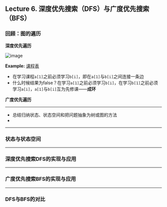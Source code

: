 ## Lecture 6. 深度优先搜索（DFS）与广度优先搜索（BFS）

### 回顾：图的遍历

**深度优先遍历**

![image](https://user-images.githubusercontent.com/86143164/124428095-d26f1a80-dd9e-11eb-8eaa-3340bcce7f12.png)


**Example:**  [课程表](https://leetcode-cn.com/problems/course-schedule/)

- 在学习课程`a[1]`之前必须学习`b[i]`，即在`a[1]`与`b[i]`之间连接一条边
- 什么时候结果为false？在学习`a[1]`之前必须学习`b[i]`，在学习`b[1]`之前必须学习`a[i]`，`a[1]`与`b[i]`互为先修课——**成环**

**广度优先遍历**

-------

- 总结归纳状态、状态空间和把问题抽象为树或图的方法
- 


-------

### 状态与状态空间


-------

### 深度优先搜索DFS的实现与应用


-------

### 广度优先搜索BFS的实现与应用


-------

### DFS与BFS的对比






















